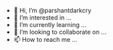 - 👋 Hi, I’m @parshantdarkcry
- 👀 I’m interested in ...
- 🌱 I’m currently learning ...
- 💞️ I’m looking to collaborate on ...
- 📫 How to reach me ...

<!---
parshantdarkcry/parshantdarkcry is a ✨ special ✨ repository because its `README.md` (this file) appears on your GitHub profile.
You can click the Preview link to take a look at your changes.
--->
